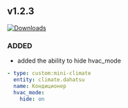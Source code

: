 ## v1.2.3
[![Downloads](https://img.shields.io/github/downloads/artem-sedykh/mini-climate-card/v1.2.3/total.svg)](https://github.com/artem-sedykh/mini-climate-card/releases/tag/v1.2.3)

### ADDED

- added the ability to hide hvac_mode
```yaml
- type: custom:mini-climate
  entity: climate.dahatsu
  name: Кондиционер
  hvac_mode:
    hide: on
```
